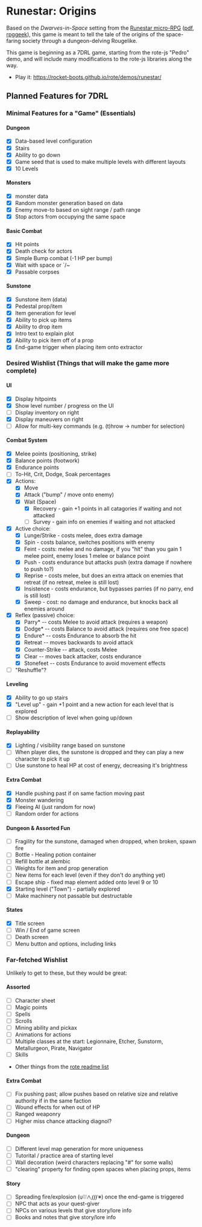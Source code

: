 # Runestar: Origins

Based on the _Dwarves-in-Space_ setting from the [Runestar micro-RPG](http://deathraygames.com/tabletop-roleplaying/runestar/RuneStar_v1.pdf) ([pdf](http://deathraygames.com/tabletop-roleplaying/runestar/RuneStar_v1.pdf), [rpggeek](https://rpggeek.com/rpgitem/190198/runestar)), this game is meant to tell the tale of the origins of the space-faring society through a dungeon-delving Rougelike.

This game is beginning as a 7DRL game, starting from the rote-js "Pedro" demo, and will include many modifications to the rote-js libraries along the way.

* Play it: https://rocket-boots.github.io/rote/demos/runestar/

## Planned Features for 7DRL

### Minimal Features for a "Game" (Essentials)

#### Dungeon

- [x] Data-based level configuration
- [x] Stairs
- [x] Ability to go down
- [x] Game seed that is used to make multiple levels with different layouts
- [x] 10 Levels

#### Monsters

- [x] monster data
- [x] Random monster generation based on data
- [x] Enemy move-to based on sight range / path range
- [x] Stop actors from occupying the same space

#### Basic Combat

- [x] Hit points
- [x] Death check for actors
- [x] Simple Bump combat (-1 HP per bump)
- [x] Wait with space or \`/~
- [x] Passable corpses

#### Sunstone

- [x] Sunstone item (data)
- [x] Pedestal prop/item
- [x] Item generation for level
- [x] Ability to pick up items
- [x] Ability to drop item
- [x] Intro text to explain plot
- [x] Ability to pick item off of a prop
- [x] End-game trigger when placing item onto extractor

### Desired Wishlist (Things that will make the game more complete)

#### UI

- [x] Display hitpoints
- [x] Show level number / progress on the UI
- [ ] Display inventory on right
- [x] Display maneuvers on right
- [ ] Allow for multi-key commands (e.g. (t)hrow -> number for selection)

#### Combat System

- [x] Melee points (positioning, strike)
- [x] Balance points (footwork)
- [x] Endurance points
- [ ] To-Hit, Crit, Dodge, Soak percentages
- [x] Actions:
    - [x] Move
    - [x] Attack ("bump" / move onto enemy)
	- [x] Wait (Space)
        - [x] Recovery - gain +1 points in all catagories if waiting and not attacked
	    - [ ] Survey - gain info on enemies if waiting and not attacked
- [x] Active choice:
    - [x] Lunge/Strike - costs melee, does extra damage
	- [x] Spin - costs balance, switches positions with enemy
    - [x] Feint - costs: melee and no damage, if you "hit" than you gain 1 melee point, enemy loses 1 melee or balance point
	- [x] Push - costs endurance but attacks push (extra damage if nowhere to push to?)
	- [x] Reprise - costs melee, but does an extra attack on enemies that retreat (if no retreat, melee is still lost)
	- [x] Insistence - costs endurance, but bypasses parries (if no parry, end is still lost)
	- [x] Sweep - cost: no damage and endurance, but knocks back all enemies around
- [x] Reflex (passive) choice:
    - [x] Parry\* -- costs Melee to avoid attack (requires a weapon)
	- [x] Dodge\* -- costs Balance to avoid attack (requires one free space)
	- [x] Endure\* -- costs Endurance to absorb the hit
	- [x] Retreat -- moves backwards to avoid attack
	- [x] Counter-Strike -- attack, costs Melee
	- [x] Clear -- moves back attacker, costs endurance
	- [x] Stonefeet -- costs Endurance to avoid movement effects
- [ ] "Reshuffle"?

#### Leveling

- [x] Ability to go up stairs
- [x] "Level up" - gain +1 point and a new action for each level that is explored
- [ ] Show description of level when going up/down

#### Replayability

- [x] Lighting / visibility range based on sunstone
- [ ] When player dies, the sunstone is dropped and they can play a new character to pick it up
- [ ] Use sunstone to heal HP at cost of energy, decreasing it's brightness

#### Extra Combat

- [x] Handle pushing past if on same faction moving past
- [x] Monster wandering
- [x] Fleeing AI (just random for now)
- [ ] Random order for actions

#### Dungeon & Assorted Fun

- [ ] Fragility for the sunstone, damaged when dropped, when broken, spawn fire
- [ ] Bottle - Healing potion container
- [ ] Refill bottle at alembic
- [ ] Weights for item and prop generation
- [ ] New items for each level (even if they don't do anything yet)
- [ ] Escape ship - fixed map element added onto level 9 or 10
- [x] Starting level ("Town") - partially explored
- [ ] Make machinery not passable but destructable

#### States

- [x] Title screen
- [ ] Win / End of game screen
- [ ] Death screen
- [ ] Menu button and options, including links

### Far-fetched Wishlist

Unlikely to get to these, but they would be great:

#### Assorted

- [ ] Character sheet
- [ ] Magic points
- [ ] Spells
- [ ] Scrolls
- [ ] Mining ability and pickax
- [ ] Animations for actions
- [ ] Multiple classes at the start: Legionnaire, Etcher, Sunstorm, Metallurgeon, Pirate, Navigator
- [ ] Skills
- Other things from the [rote readme list](../../README.md)

#### Extra Combat

- [ ] Fix pushing past; allow pushes based on relative size and relative authority if in the same faction
- [ ] Wound effects for when out of HP
- [ ] Ranged weaponry
- [ ] Higher miss chance attacking diagnol?

#### Dungeon

- [ ] Different level map generation for more uniqueness
- [ ] Tutorital / practice area of starting level
- [ ] Wall decoration (weird characters replacing "#" for some walls)
- [ ] "clearing" property for finding open spaces when placing props, items

#### Story

- [ ] Spreading fire/explosion (⍦⛆⋀∭※) once the end-game is triggered
- [ ] NPC that acts as your quest-giver
- [ ] NPCs on various levels that give story/lore info
- [ ] Books and notes that give story/lore info